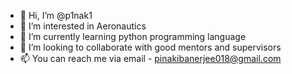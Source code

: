 - 👋 Hi, I’m @p1nak1
- 👀 I’m interested in Aeronautics
- 🌱 I’m currently learning python programming language
- 💞️ I’m looking to collaborate with good mentors and supervisors
- 📫 You can reach me via email - pinakibanerjee018@gmail.com

<!---
p1nak1/p1nak1 is a ✨ special ✨ repository because its `README.md` (this file) appears on your GitHub profile.
You can click the Preview link to take a look at your changes.
--->
